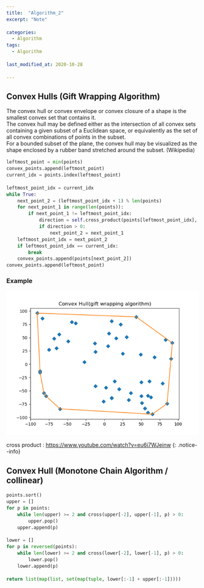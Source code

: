 ```yaml
---
title:  "Algorithm_2"
excerpt: "Note"

categories:
  - Algorithm
tags:
  - Algorithm
  
last_modified_at: 2020-10-28

---
```


## Convex Hulls (Gift Wrapping Algorithm)

The convex hull or convex envelope or convex closure of a shape is the smallest convex set that contains it. <br>
The convex hull may be defined either as the intersection of all convex sets containing a given subset of a Euclidean space, or equivalently as the set of all convex combinations of points in the subset. <br>
For a bounded subset of the plane, the convex hull may be visualized as the shape enclosed by a rubber band stretched around the subset. (Wikipedia)

``` python
leftmost_point = min(points)
convex_points.append(leftmost_point)
current_idx = points.index(leftmost_point)

leftmost_point_idx = current_idx
while True:
    next_point_2 = (leftmost_point_idx + 1) % len(points)
    for next_point_1 in range(len(points)):
        if next_point_1 != leftmost_point_idx:
            direction = self.cross_product(points[leftmost_point_idx], points[next_point_1], points[next_point_2])
            if direction > 0:
                next_point_2 = next_point_1
    leftmost_point_idx = next_point_2
    if leftmost_point_idx == current_idx:
        break
    convex_points.append(points[next_point_2])
convex_points.append(leftmost_point)
```

### Example
![](/assets/images/algorithm/Convex_Hull.png)

cross product : https://www.youtube.com/watch?v=eu6i7WJeinw
{: .notice--info}

## Convex Hull (Monotone Chain Algorithm / collinear)

``` python
points.sort()
upper = []
for p in points:
    while len(upper) >= 2 and cross(upper[-2], upper[-1], p) > 0:
        upper.pop()
    upper.append(p)

lower = []
for p in reversed(points):
    while len(lower) >= 2 and cross(lower[-2], lower[-1], p) > 0:
        lower.pop()
    lower.append(p)

return list(map(list, set(map(tuple, lower[:-1] + upper[:-1]))))
```
